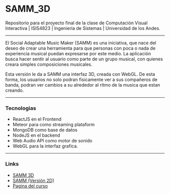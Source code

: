 # SAMM_3D
Repositorio para el proyecto final de la clase de Computación Visual Interactiva | ISIS4823 | Ingenieria de Sistemas | Universidad de los Andes.
___
El Social Adaptable Music Maker (SAMM) es una iniciativa, que nace del deseo de crear una herramienta para que personas con poca o nada de experiencia musical puedan expresarse por este medio. La aplicación busca hacer sentir al usuario como parte de un grupo musical, con quienes creara simples composiciones musicales.

Esta versión le da a SAMM una interfaz 3D, creada con WebGL. De esta forma, los usuarios no solo podran fisicamente ver a sus compañeros de banda, podran ver cambios a su alrededor al ritmo de la musica que estan creando.
___
### Tecnologias
- ReactJS en el Frontend
- Meteor para como streaming plataform
- MongoDB como base de datos
- NodeJS en el backend
- Web Audio API como motor de sonido
- WebGL para la interfaz grafica.
___
### Links
- [SAMM 3D](http://ec2-18-220-50-90.us-east-2.compute.amazonaws.com/)
- [SAMM (Versión 2D)](https://s-a-m-m.herokuapp.com/)
- [Pagina del curso](https://cursos.virtual.uniandes.edu.co/isis4823/)
